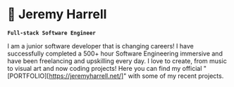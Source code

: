 # :nail_care: Jeremy Harrell 

**`Full-stack Software Engineer`**

I am a junior software developer that is changing careers! I have successfully completed a 500+ hour Software Engineering immersive and have been freelancing and upskilling every day. I love to create, from music to visual art and now coding projects! Here you can find my official "[PORTFOLIO][https://jeremyharrell.net/]" with some of my recent projects.

<!--
**wolfy1313/wolfy1313** is a ✨ _special_ ✨ repository because its `README.md` (this file) appears on your GitHub profile.

Here are some ideas to get you started:

- 🔭 I’m currently working on ...
- 🌱 I’m currently learning ...
- 👯 I’m looking to collaborate on ...
- 🤔 I’m looking for help with ...
- 💬 Ask me about ...
- 📫 How to reach me: ...
- 😄 Pronouns: ...
- ⚡ Fun fact: ...
-->
